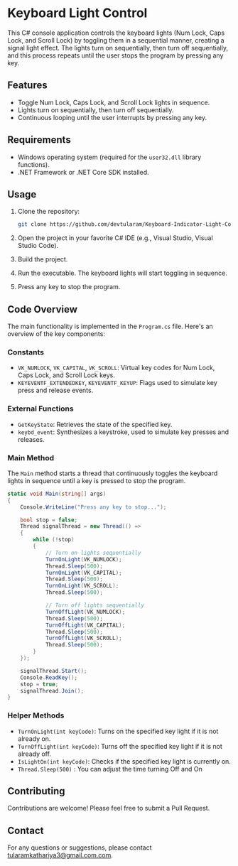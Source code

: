 # Keyboard Light Control

This C# console application controls the keyboard lights (Num Lock, Caps Lock, and Scroll Lock) by toggling them in a sequential manner, 
creating a signal light effect. The lights turn on sequentially, then turn off sequentially, 
and this process repeats until the user stops the program by pressing any key.

## Features

- Toggle Num Lock, Caps Lock, and Scroll Lock lights in sequence.
- Lights turn on sequentially, then turn off sequentially.
- Continuous looping until the user interrupts by pressing any key.

## Requirements

- Windows operating system (required for the `user32.dll` library functions).
- .NET Framework or .NET Core SDK installed.

## Usage

1. Clone the repository:

    ```sh
    git clone https://github.com/devtularam/Keyboard-Indicator-Light-Controller.git
    ```

2. Open the project in your favorite C# IDE (e.g., Visual Studio, Visual Studio Code).

3. Build the project.

4. Run the executable. The keyboard lights will start toggling in sequence.

5. Press any key to stop the program.

## Code Overview

The main functionality is implemented in the `Program.cs` file. Here's an overview of the key components:

### Constants

- `VK_NUMLOCK`, `VK_CAPITAL`, `VK_SCROLL`: Virtual key codes for Num Lock, Caps Lock, and Scroll Lock keys.
- `KEYEVENTF_EXTENDEDKEY`, `KEYEVENTF_KEYUP`: Flags used to simulate key press and release events.

### External Functions

- `GetKeyState`: Retrieves the state of the specified key.
- `keybd_event`: Synthesizes a keystroke, used to simulate key presses and releases.

### Main Method

The `Main` method starts a thread that continuously toggles the keyboard lights in sequence until a key is pressed to stop the program.

```csharp
static void Main(string[] args)
{
    Console.WriteLine("Press any key to stop...");

    bool stop = false;
    Thread signalThread = new Thread(() =>
    {
        while (!stop)
        {
            // Turn on lights sequentially
            TurnOnLight(VK_NUMLOCK);
            Thread.Sleep(500);
            TurnOnLight(VK_CAPITAL);
            Thread.Sleep(500);
            TurnOnLight(VK_SCROLL);
            Thread.Sleep(500);

            // Turn off lights sequentially
            TurnOffLight(VK_NUMLOCK);
            Thread.Sleep(500);
            TurnOffLight(VK_CAPITAL);
            Thread.Sleep(500);
            TurnOffLight(VK_SCROLL);
            Thread.Sleep(500);
        }
    });

    signalThread.Start();
    Console.ReadKey();
    stop = true;
    signalThread.Join();
}
```

### Helper Methods

- `TurnOnLight(int keyCode)`: Turns on the specified key light if it is not already on.
- `TurnOffLight(int keyCode)`: Turns off the specified key light if it is not already off.
- `IsLightOn(int keyCode)`: Checks if the specified key light is currently on.
-  `Thread.Sleep(500)` : You can adjust the time turning Off and On


## Contributing

Contributions are welcome! Please feel free to submit a Pull Request.

## Contact

For any questions or suggestions, please contact [tularamkathariya3@gmail.com.com](mailto:tularamkathariya3@gmail.com.com).
